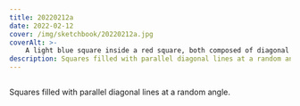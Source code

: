```yaml
---
title: 20220212a
date: 2022-02-12
cover: /img/sketchbook/20220212a.jpg
coverAlt: >-
    A light blue square inside a red square, both composed of diagonal lines
description: Squares filled with parallel diagonal lines at a random angle
---
```


<figure class="aspect-square">
    <iframe
        src="https://openprocessing.org/sketch/1481931/embed/?plusEmbedHash=MGIwMGZiM2Q0MzQ0ZTY4ZGY3ZjgyNTM0NjJhMjMxZTU5MDY2ZDJjMTZhNmY2ZjYwYzA4MGZiYWYxYWJlZDY4ODM1YzQxMjE4NTNkZGZhODMwZDI3YzdhODE0N2MxNGI4ODA1M2MxMDk2OTliNWJmMGE2YTc3ZmYyY2ExNDFlYmUraXJyTTVMbWFDdWc5M2o2b29BaERGZDFHTWlNMk1XZE50emljNHpLYVZwV203R1V4L2hDMnZPZ2MrcXBNTVhBZEVHTE9OOFBCQ0lMV08xMS90MkJFdz09"
        height="0" frameborder="0">
    </iframe>
</figure>

Squares filled with parallel diagonal lines at a random angle.

